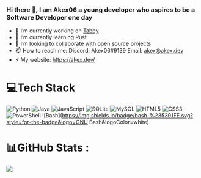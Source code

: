 ### Hi there 👋, I am Akex06 a young developer who aspires to be a Software Developer one day

- 🔭 I’m currently working on [Tabby](https://invite.tabbybot.xyz/)
- 🌱 I’m currently learning Rust
- 👯 I’m looking to collaborate with open source projects
- 📫 How to reach me: Discord: Akex06#9139 Email: akex@akex.dev
- ⚡ My website: https://akex.dev/ 

# 💻Tech Stack
![Python](https://img.shields.io/badge/python-3670A0?style=for-the-badge&logo=python&logoColor=ffdd54)
![Java](https://img.shields.io/badge/java-%23ED8B00.svg?style=for-the-badge&logo=java&logoColor=white)
![JavaScript](https://img.shields.io/badge/javascript-%23323330.svg?style=for-the-badge&logo=javascript&logoColor=%23F7DF1E)
![SQLite](https://img.shields.io/badge/sqlite-%2307405e.svg?style=for-the-badge&logo=sqlite&logoColor=white)
![MySQL](https://img.shields.io/badge/mysql-%2300f.svg?style=for-the-badge&logo=mysql&logoColor=white)
![HTML5](https://img.shields.io/badge/html5-%23E34F26.svg?style=for-the-badge&logo=html5&logoColor=white)
![CSS3](https://img.shields.io/badge/css3-%231572B6.svg?style=for-the-badge&logo=css3&logoColor=white)
![PowerShell](https://img.shields.io/badge/PowerShell-%235391FE.svg?style=for-the-badge&logo=powershell&logoColor=white)
![Bash](https://img.shields.io/badge/bash-%235391FE.svg?style=for-the-badge&logo=GNU Bash&logoColor=white)
# 📊GitHub Stats :
![](https://github-readme-stats.vercel.app/api?username=akex06&&show_icons=true&title_color=ffffff&icon_color=bb2acf&text_color=daf7dc&bg_color=151515)
